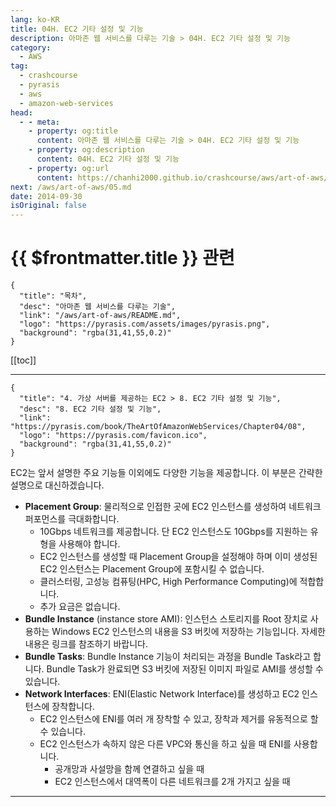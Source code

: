 ```yaml
---
lang: ko-KR
title: 04H. EC2 기타 설정 및 기능
description: 아마존 웹 서비스를 다루는 기술 > 04H. EC2 기타 설정 및 기능
category:
  - AWS
tag: 
  - crashcourse
  - pyrasis
  - aws 
  - amazon-web-services
head:
  - - meta:
    - property: og:title
      content: 아마존 웹 서비스를 다루는 기술 > 04H. EC2 기타 설정 및 기능
    - property: og:description
      content: 04H. EC2 기타 설정 및 기능
    - property: og:url
      content: https://chanhi2000.github.io/crashcourse/aws/art-of-aws/04H.html
next: /aws/art-of-aws/05.md
date: 2014-09-30
isOriginal: false
---
```


# {{ $frontmatter.title }} 관련

```component VPCard
{
  "title": "목차",
  "desc": "아마존 웹 서비스를 다루는 기술",
  "link": "/aws/art-of-aws/README.md",
  "logo": "https://pyrasis.com/assets/images/pyrasis.png",
  "background": "rgba(31,41,55,0.2)"
}
```

[[toc]]

---

```component VPCard
{
  "title": "4. 가상 서버를 제공하는 EC2 > 8. EC2 기타 설정 및 기능",
  "desc": "8. EC2 기타 설정 및 기능",
  "link": "https://pyrasis.com/book/TheArtOfAmazonWebServices/Chapter04/08",
  "logo": "https://pyrasis.com/favicon.ico",
  "background": "rgba(31,41,55,0.2)"
}
```

EC2는 앞서 설명한 주요 기능들 이외에도 다양한 기능을 제공합니다. 이 부분은 간략한 설명으로 대신하겠습니다.

- **Placement Group**: 물리적으로 인접한 곳에 EC2 인스턴스를 생성하여 네트워크 퍼포먼스를 극대화합니다.
  - 10Gbps 네트워크를 제공합니다. 단 EC2 인스턴스도 10Gbps를 지원하는 유형을 사용해야 합니다.
  - EC2 인스턴스를 생성할 때 Placement Group을 설정해야 하며 이미 생성된 EC2 인스턴스는 Placement Group에 포함시킬 수 없습니다.
  - 클러스터링, 고성능 컴퓨팅(HPC, High Performance Computing)에 적합합니다.
  - 추가 요금은 없습니다.
- **Bundle Instance** (instance store AMI): 인스턴스 스토리지를 Root 장치로 사용하는 Windows EC2 인스턴스의 내용을 S3 버킷에 저장하는 기능입니다. 자세한 내용은 링크를 참조하기 바랍니다.
- **Bundle Tasks**: Bundle Instance 기능이 처리되는 과정을 Bundle Task라고 합니다. Bundle Task가 완료되면 S3 버킷에 저장된 이미지 파일로 AMI를 생성할 수 있습니다.
- **Network Interfaces**: ENI(Elastic Network Interface)를 생성하고 EC2 인스턴스에 장착합니다.
  - EC2 인스턴스에 ENI를 여러 개 장착할 수 있고, 장착과 제거를 유동적으로 할 수 있습니다.
  - EC2 인스턴스가 속하지 않은 다른 VPC와 통신을 하고 싶을 때 ENI를 사용합니다.
    - 공개망과 사설망을 함께 연결하고 싶을 때
    - EC2 인스턴스에서 대역폭이 다른 네트워크를 2개 가지고 싶을 때

<SiteInfo
  name="What is Amazon EC2? - Amazon Elastic Compute Cloud"
  desc="Use Amazon EC2 for scalable computing capacity in the AWS Cloud so you can develop and deploy applications without hardware constraints."
  url="https://docs.aws.amazon.com/AWSEC2/latest/UserGuide/concepts.html"
  logo="https://docs.aws.amazon.com/assets/images/favicon.ico"
  preview="https://docs.aws.amazon.com/images/AWSEC2/latest/UserGuide/images/ec2-instances.png"/>

---

